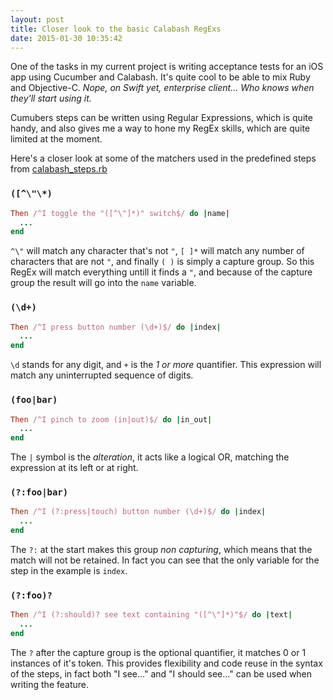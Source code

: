 ```yaml
---
layout: post
title: Closer look to the basic Calabash RegExs
date: 2015-01-30 10:35:42
---
```


One of the tasks in my current project is writing acceptance tests for an iOS app using Cucumber and Calabash. It's quite cool to be able to mix Ruby and Objective-C. _Nope, on Swift yet, enterprise client... Who knows when they'll start using it._

Cumubers steps can be written using Regular Expressions, which is quite handy, and also gives me a way to hone my RegEx skills, which are quite limited at the moment.

Here's a closer look at some of the matchers used in the predefined steps from [calabash_steps.rb](https://github.com/calabash/calabash-ios/blob/develop/calabash-cucumber/features/step_definitions/calabash_steps.rb)

### `([^\"\*)`

```ruby
Then /^I toggle the "([^\"]*)" switch$/ do |name|
  ...
end
```

`^\"` will match any character that's not `"`, `[ ]*` will match any number of characters that are not `"`, and finally `( )` is simply a capture group. So this RegEx will match everything untill it finds a `"`, and because of the capture group the result will go into the `name` variable.

### `(\d+)`

```ruby
Then /^I press button number (\d+)$/ do |index|
  ...
end
```

`\d` stands for any digit, and `+` is the _1 or more_ quantifier. This expression will match any uninterrupted sequence of digits.

### `(foo|bar)`

```ruby
Then /^I pinch to zoom (in|out)$/ do |in_out|
  ...
end
```

The `|` symbol is the _alteration_, it acts like a logical OR, matching the expression at its left or at right.

### `(?:foo|bar)`

```ruby
Then /^I (?:press|touch) button number (\d+)$/ do |index|
  ...
end
```

The `?:` at the start makes this group _non capturing_, which means that the match will not be retained. In fact you can see that the only variable for the step in the example is `index`.

### `(?:foo)?`

```ruby
Then /^I (?:should)? see text containing "([^\"]*)"$/ do |text|
  ...
end
```

The `?` after the capture group is the optional quantifier, it matches 0 or 1 instances of it's token. This provides flexibility and code reuse in the syntax of the steps, in fact both "I see..." and "I should see..." can be used when writing the feature. 
